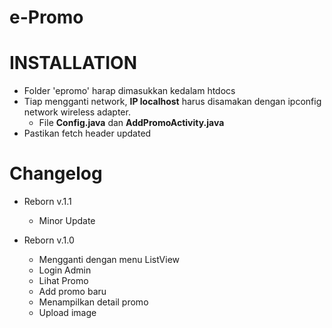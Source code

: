 # e-Promo

# INSTALLATION
- Folder 'epromo' harap dimasukkan kedalam htdocs
- Tiap mengganti network, **IP localhost** harus disamakan dengan ipconfig network wireless adapter. 
  * File **Config.java** dan **AddPromoActivity.java**
- Pastikan fetch header updated

# Changelog
* Reborn v.1.1
  * Minor Update 

* Reborn v.1.0
  * Mengganti dengan menu ListView
  * Login Admin
  * Lihat Promo
  * Add promo baru
  * Menampilkan detail promo
  * Upload image
